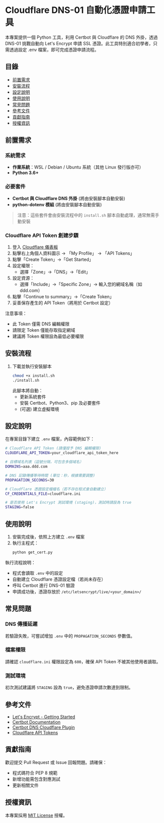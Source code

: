 # Cloudflare DNS-01 自動化憑證申請工具

本專案提供一個 Python 工具，利用 Certbot 與 Cloudflare 的 DNS 外掛，透過 DNS-01 挑戰自動向 Let's Encrypt 申請 SSL 憑證。此工具特別適合初學者，只需透過設定 .env 檔案，即可完成憑證申請流程。

## 目錄
- [前置需求](#前置需求)
- [安裝流程](#安裝流程)
- [設定說明](#設定說明)
- [使用說明](#使用說明)
- [常見問題](#常見問題)
- [參考文件](#參考文件)
- [貢獻指南](#貢獻指南)
- [授權資訊](#授權資訊)

## 前置需求

### 系統需求
- **作業系統**：WSL / Debian / Ubuntu 系統（其他 Linux 發行版亦可）
- **Python 3.6+**

### 必要套件
- **Certbot 與 Cloudflare DNS 外掛** (將由安裝腳本自動安裝)
- **python-dotenv 模組** (將由安裝腳本自動安裝)

> 注意：這些套件會由安裝流程中的 `install.sh` 腳本自動處理，通常無需手動安裝

### Cloudflare API Token 創建步驟
1. 登入 [Cloudflare 儀表板](https://dash.cloudflare.com)
2. 點擊右上角個人資料圖示 → 「My Profile」 → 「API Tokens」
3. 點擊「Create Token」→「Get Started」
4. 設定權限：
   - 選擇「Zone」→「DNS」→「Edit」
5. 設定資源：
   - 選擇「Include」→「Specific Zone」→ 輸入您的網域名稱（如 ddd.com）
6. 點擊「Continue to summary」→「Create Token」
7. 妥善保存產生的 API Token（將用於 Certbot 設定）

注意事項：
- 此 Token 僅需 DNS 編輯權限
- 請限定 Token 僅能存取指定網域
- 建議將 Token 權限設為最低必要權限

## 安裝流程

1. 下載並執行安裝腳本
   ```bash
   chmod +x install.sh
   ./install.sh
   ```
   此腳本將自動：
   - 更新系統套件
   - 安裝 Certbot、Python3、pip 及必要套件
   - (可選) 建立虛擬環境

## 設定說明

在專案目錄下建立 `.env` 檔案，內容範例如下：

```bash
# Cloudflare API Token (請僅授予 DNS 編輯權限)
CLOUDFLARE_API_TOKEN=your_cloudflare_api_token_here

# 目標域名列表（逗號分隔，可包含多個域名）
DOMAINS=aaa.ddd.com

# DNS 記錄傳播等待時間 (單位：秒，根據需要調整)
PROPAGATION_SECONDS=30

# Cloudflare 憑證設定檔檔名（若不存在程式會自動建立）
CF_CREDENTIALS_FILE=cloudflare.ini

# 是否使用 Let's Encrypt 測試環境 (staging)，測試時請設為 true
STAGING=false
```

## 使用說明

1. 安裝完成後，依照上方建立 `.env` 檔案
2. 執行主程式：
   ```bash
   python get_cert.py
   ```

執行流程說明：
- 程式會讀取 `.env` 中的設定
- 自動建立 Cloudflare 憑證設定檔（若尚未存在）
- 呼叫 Certbot 進行 DNS-01 驗證
- 申請成功後，憑證存放於 `/etc/letsencrypt/live/<your_domain>/`

## 常見問題

### DNS 傳播延遲
若驗證失敗，可嘗試增加 `.env` 中的 `PROPAGATION_SECONDS` 參數值。

### 檔案權限
請確認 `cloudflare.ini` 權限設定為 `600`，確保 API Token 不被其他使用者讀取。

### 測試環境
初次測試建議將 `STAGING` 設為 `true`，避免憑證申請次數達到限制。

## 參考文件
- [Let's Encrypt - Getting Started](https://letsencrypt.org/getting-started/)
- [Certbot Documentation](https://certbot.eff.org/docs/)
- [Certbot DNS Cloudflare Plugin](https://certbot-dns-cloudflare.readthedocs.io/en/stable/)
- [Cloudflare API Tokens](https://developers.cloudflare.com/api/tokens/create/)

## 貢獻指南
歡迎提交 Pull Request 或 Issue 回報問題。請確保：
- 程式碼符合 PEP 8 規範
- 新增功能需包含對應測試
- 更新相關文件

## 授權資訊
本專案採用 [MIT License](LICENSE) 授權。
